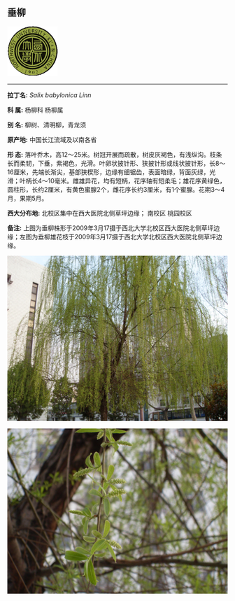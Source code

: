 ## 垂柳

![西北大学校园网络植物志](JPG/nwu.gif)

---

**拉丁名:**  _Salix babylonica Linn_

**科 属:** 杨柳科 杨柳属

**别 名:** 柳树、清明柳，青龙须

**原产地:** 中国长江流域及以南各省

**形  态:** 落叶乔木，高12～25米。树冠开展而疏散，树皮灰褐色，有浅纵沟。枝条长而柔韧，下垂，紫褐色，光滑。叶卵状披针形、狭披针形或线状披针形，长8～16厘米，先端长渐尖，基部狭楔形，边缘有细锯齿，表面暗绿，背面灰绿，光滑；叶柄长4～10毫米。雌雄异花，均有短柄，花序轴有短柔毛；雄花序黄绿色，圆柱形，长约2厘米，有黄色蜜腺2个，雌花序长约3厘米，有1个蜜腺。花期3～4月，果期5月。　

**西大分布地:** 北校区集中在西大医院北侧草坪边缘； 南校区 桃园校区 

**备注:** 上图为垂柳株形于2009年3月17摄于西北大学北校区西大医院北侧草坪边缘；左图为垂柳雄花枝于2009年3月17摄于西北大学北校区西大医院北侧草坪边缘。

![垂柳](JPG/垂柳1.JPG) 

![垂柳](JPG/垂柳2.JPG) 

